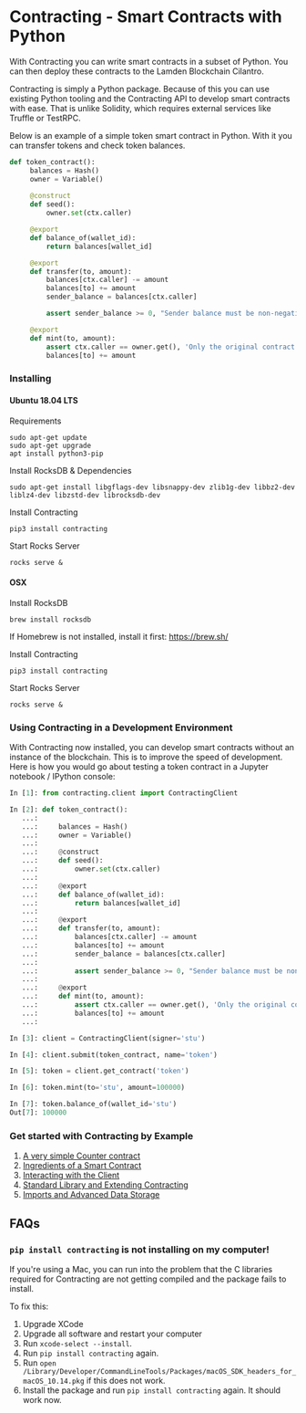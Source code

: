 # Contracting - Smart Contracts with Python

With Contracting you can write smart contracts in a subset of Python. You can then deploy these contracts to the Lamden Blockchain Cilantro.

Contracting is simply a Python package. Because of this you can use existing Python tooling and the Contracting API to develop smart contracts with ease. That is unlike Solidity, which requires external services like Truffle or TestRPC.

Below is an example of a simple token smart contract in Python. With it you can transfer tokens and check token balances.

```python
def token_contract():
     balances = Hash()
     owner = Variable()
     
     @construct
     def seed():
         owner.set(ctx.caller)

     @export
     def balance_of(wallet_id):
         return balances[wallet_id]

     @export
     def transfer(to, amount):
         balances[ctx.caller] -= amount
         balances[to] += amount
         sender_balance = balances[ctx.caller]

         assert sender_balance >= 0, "Sender balance must be non-negative!!!"

     @export
     def mint(to, amount):
         assert ctx.caller == owner.get(), 'Only the original contract author can mint!'
         balances[to] += amount

```

### Installing

#### Ubuntu 18.04 LTS

Requirements
```
sudo apt-get update
sudo apt-get upgrade
apt install python3-pip
```

Install RocksDB & Dependencies
```
sudo apt-get install libgflags-dev libsnappy-dev zlib1g-dev libbz2-dev liblz4-dev libzstd-dev librocksdb-dev
```

Install Contracting
```
pip3 install contracting
```

Start Rocks Server
```
rocks serve &
```

#### OSX

Install RocksDB

```
brew install rocksdb
```

If Homebrew is not installed, install it first: https://brew.sh/

Install Contracting
```
pip3 install contracting
```

Start Rocks Server
```
rocks serve &
```

### Using Contracting in a Development Environment

With Contracting now installed, you can develop smart contracts without an instance of the blockchain. This is to improve the speed of development. Here is how you would go about testing a token contract in a Jupyter notebook / IPython console:

```python
In [1]: from contracting.client import ContractingClient

In [2]: def token_contract():
   ...:
   ...:     balances = Hash()
   ...:     owner = Variable()
   ...:     
   ...:     @construct
   ...:     def seed():
   ...:         owner.set(ctx.caller)
   ...:
   ...:     @export
   ...:     def balance_of(wallet_id):
   ...:         return balances[wallet_id]
   ...:
   ...:     @export
   ...:     def transfer(to, amount):
   ...:         balances[ctx.caller] -= amount
   ...:         balances[to] += amount
   ...:         sender_balance = balances[ctx.caller]
   ...:
   ...:         assert sender_balance >= 0, "Sender balance must be non-negative!!!"
   ...:
   ...:     @export
   ...:     def mint(to, amount):
   ...:         assert ctx.caller == owner.get(), 'Only the original contract author can mint!'
   ...:         balances[to] += amount
   ...:

In [3]: client = ContractingClient(signer='stu')

In [4]: client.submit(token_contract, name='token')

In [5]: token = client.get_contract('token')

In [6]: token.mint(to='stu', amount=100000)

In [7]: token.balance_of(wallet_id='stu')
Out[7]: 100000
```

### Get started with Contracting by Example

1. [A very simple Counter contract](/examples/01%20A%20very%20simple%20Counter%20contract.ipynb)
2. [Ingredients of a Smart Contract](/examples/02%20Ingredients%20of%20a%20Smart%20Contract.ipynb)
3. [Interacting with the Client](/examples/03%20Interacting%20with%20the%20Client.ipynb)
4. [Standard Library and Extending Contracting](/examples/04%20Standard%20Library%20and%20Extending%20Contracting.ipynb)
5. [Imports and Advanced Data Storage](/examples/05%20Imports%20and%20Advanced%20Data%20Storage.ipynb)

## FAQs

### `pip install contracting` is not installing on my computer!

If you're using a Mac, you can run into the problem that the C libraries required for Contracting are not getting compiled and the package fails to install.

To fix this:

1. Upgrade XCode
2. Upgrade all software and restart your computer
3. Run `xcode-select --install`.
4. Run `pip install contracting` again.
5. Run `open /Library/Developer/CommandLineTools/Packages/macOS_SDK_headers_for_macOS_10.14.pkg` if this does not work.
6. Install the package and run `pip install contracting` again. It should work now.
